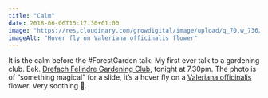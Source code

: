 ```yaml
---
title: "Calm"
date: 2018-06-06T15:17:30+01:00
image: "https://res.cloudinary.com/growdigital/image/upload/q_70,w_736/v1544219005/valeriana-41717565655.jpg"
imageAlt: "Hover fly on Valeriana officinalis flower"
---
```


It is the calm before the #ForestGarden talk. My first ever talk to a gardening club. Eek. [Drefach Felindre Gardening Club](http://www.drefachfelindregardeningclub.co.uk), tonight at 7.30pm. The photo is of “something magical” for a slide, it’s a hover fly on a [Valeriana officinalis](https://www.pfaf.org/user/Plant.aspx?LatinName=Valeriana+officinalis) flower. Very soothing 🙂.
